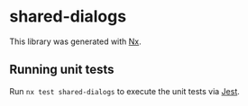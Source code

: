 # shared-dialogs

This library was generated with [Nx](https://nx.dev).

## Running unit tests

Run `nx test shared-dialogs` to execute the unit tests via [Jest](https://jestjs.io).

